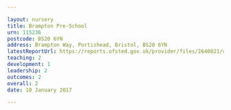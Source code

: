 ```yaml
---

layout: nursery
title: Brampton Pre-School
urn: 115236
postcode: BS20 6YN
address: Brampton Way, Portishead, Bristol, BS20 6YN
latestReportUrl: https://reports.ofsted.gov.uk/provider/files/2640821/urn/115236.pdf
teaching: 2
development: 1
leadership: 2
outcomes: 2
overall: 2
date: 10 January 2017

---
```

